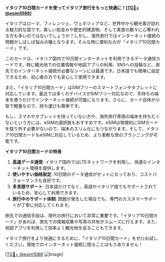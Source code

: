 **イタリア10日間カードを使ってイタリア旅行をもっと快適に！[[TG💪+ @esim1088](https://t.me/s/esim1088)]**

イタリアはローマ、フィレンツェ、ヴェネツィアなど、世界中から観光客が訪れる魅力的な国です。美しい街並みや歴史的建造物、そして美食の数々に心奪われる方も多いのではないでしょうか？しかし、海外旅行ではインターネット接続の問題がしばしば悩みの種となります。そんな時に便利なのが「イタリア10日間カード」です。

このカードは、イタリア国内で10日間インターネットを利用できるデータ通信カードです。特に観光地での位置情報や地図アプリの利用、SNSへの投稿など、旅先でのインターネット接続が必要なシーンには最適です。日本語でも簡単に設定できるため、初心者の方でも安心して使用できます。

また、「イタリア10日間カード」はSIMフリーのスマートフォンやタブレットに対応しています。最近では多くのデバイスがSIMフリー対応なので、手持ちの端末を使うだけでインターネット接続が可能になります。さらに、カード自体が小型で軽量なので、持ち運びも簡単です。

もし、スマホやタブレットを持っていない方や、海外旅行専用の端末を持ちたくないという方には、eSIMの選択肢もおすすめです。eSIMは物理的にSIMカードを取り外す必要がないので、端末のスリム化にもつながります。そして、イタリア10日間カードもeSIMに対応しているため、より柔軟な旅のプランニングが可能です。

**イタリア10日間カードの特長**

1. **高速データ通信**: イタリア国内ではLTEネットワークを利用し、快適なインターネット環境を提供します。
2. **使いやすい価格設定**: 10日間のデータ通信がセットになっており、コストパフォーマンスも良好です。
3. **多言語サポート**: 日本語だけでなく、英語やイタリア語でもサポートされているため、安心して利用できます。
4. **旅行中のサポート体制**: 問題が発生した場合でも、専門のカスタマーサポートが丁寧に対応してくれます。

旅先での通信手段は、現代の旅行において非常に重要です。「イタリア10日間カード」があれば、旅先での情報収集や写真の共有がスムーズに行えます。また、地図アプリを利用して効率よく観光地を巡ることもできます。

イタリア旅行をより快適にするために、「イタリア10日間カード」をぜひお試しください。現地でのインターネット接続に困ることはもうありません！

[[TG💪+ @esim1088](https://t.me/s/esim1088) ![Image](https://i.postimg.cc/Y0z9fWf4/image.png)]